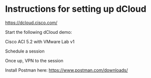 # Instructions for setting up dCloud

https://dcloud.cisco.com/

Start the following dCloud demo:

Cisco ACI 5.2 with VMware Lab v1


Schedule a session

Once up, VPN to the session

Install Postman here: https://www.postman.com/downloads/



